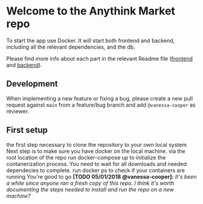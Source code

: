 # Welcome to the Anythink Market repo

To start the app use Docker. It will start both frontend and backend, including all the relevant dependencies, and the db.

Please find more info about each part in the relevant Readme file ([frontend](frontend/readme.md) and [backend](backend/README.md)).

## Development

When implementing a new feature or fixing a bug, please create a new pull request against `main` from a feature/bug branch and add `@vanessa-cooper` as reviewer.

## First setup
the first step necessary to clone the repository to your own local system
Next step is to make sure you have docker on the local machine.
via the root location of the repo run docker-compose up to initialize the contanerization process.
You need to  wait for all downloads and needed dependecies to complete.
run docker ps to check if your containers are running 
You're good to go
**[TODO 05/01/2018 @vanessa-cooper]:** _It's been a while since anyone ran a fresh copy of this repo. I think it's worth documenting the steps needed to install and run the repo on a new machine?_
